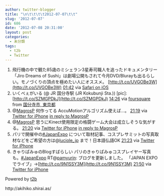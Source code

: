 ```yaml
---
author: twitter-blogger
title: "\n\t\t\t\t2012-07-07\t\t"
slug: '2012-07-07'
id: 686
date: '2012-07-08 20:31:00'
layout: post
categories:
  - 未分類
tags:
  - t2b
  - Twitter
---
```


<div xmlns:georss="http://www.georss.org/georss">

1.  <span><span>飛行機の中で観た85歳のミシェラン3星寿司職人を追ったドキュメンタリー「Jiro Dreams of Sushi」は劇場公開もされて今月DVD/Blurayも出るらしい。モノづくりの頂点を極めたい人にオススメ。 [http://t.co/UVGOBe3W](http://t.co/UVGOBe3W)</span> <span>[<span>01:42</span>](http://twitter.com/o_ob/status/221585011328036866) <span>via [Safari on iOS](http://www.apple.com)</span></span></span>
2.  <span><span>いくべぇがいる (@ JR 国分寺駅 (JR Kokubunji Sta.)) [pic]: [http://t.co/SZMGPDkJ](http://t.co/SZMGPDkJ)</span> <span>[<span>14:26</span>](http://twitter.com/o_ob/status/221777211051622402) <span>via [foursquare](http://foursquare.com)</span> from [国分寺市, 東京都<span></span>](http://maps.google.com/maps?q=35.70025481,139.48025733)</span></span>
3.  <span><span>@[MagrosP](http://twitter.com/MagrosP "MagrosP") 何作ってる AccuMotionアルゴリズム使えば...。</span> <span>[<span>21:19</span>](http://twitter.com/o_ob/status/221881155711016960) <span>via [Twitter for iPhone](http://twitter.com/download/iphone)</span> [in reply to MagrosP](http://twitter.com/MagrosP/status/221811191272579073)</span></span>
4.  <span><span>@[MagrosP](http://twitter.com/MagrosP "MagrosP") 思うにKinect使用限定の格闘ゲーム大会は成立しそうな気がする。</span> <span>[<span>21:20</span>](http://twitter.com/o_ob/status/221881441229869056) <span>via [Twitter for iPhone](http://twitter.com/download/iphone)</span> [in reply to MagrosP](http://twitter.com/MagrosP/status/221811695104962560)</span></span>
5.  <span><span>パリで開催中の[#JapanExpo](http://twitter.com/search?q=%23JapanExpo "#JapanExpo") について取材記事、コスプレサミットの写真取材などをご希望の方は@[luciole_jp](http://twitter.com/luciole_jp "luciole_jp") まで！日本語仏語OK</span> <span>[<span>21:23</span>](http://twitter.com/o_ob/status/221882087333052416) <span>via [Twitter for iPhone](http://twitter.com/download/iphone)</span></span></span>
6.  <span><span>きゃりぱみゅのBlogすばらしい パリのきゃりぱみゅコスプレイヤー写真も。[#JapanExpo](http://twitter.com/search?q=%23JapanExpo "#JapanExpo") RT@[pamyurin](http://twitter.com/pamyurin "pamyurin"): ブログを更新しました。 「JAPAN EXPOでライブ」→[http://t.co/9N1SSY3M](http://t.co/9N1SSY3M)</span> <span>[<span>21:50</span>](http://twitter.com/o_ob/status/221889097311064064) <span>via [Twitter for iPhone](http://twitter.com/download/iphone)</span></span></span>

</div>

Powered by [t2b](http://t2b.utilz.jp/)

<div>http://akihiko.shirai.as/</div>